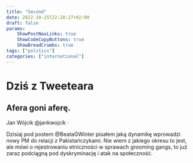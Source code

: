 ```yaml
---
title: "Second"
date: 2022-10-25T22:28:27+02:00
draft: false
params:
    ShowPostNavLinks: true
    ShowCodeCopyButtons: true
    ShowBreadCrumbs: true
tags: ["politics"]
categories: ["international"]
---
```


# Dziś z Tweeteara
## Afera goni aferę.




Jan Wójcik
@jankwojcik
·

Dzisiaj pod postem 
@BeataGWinter
 pisałem jaką dynamikę wprowadzi nowy PM do relacji z Pakistańczykami. Nie wiem z jakiego okresu to jest, ale mówi o rejestrowaniu etniczności w sprawach grooming gangs, to już zaraz podciągną pod dyskryminację i atak na społeczność.